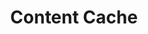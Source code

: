 ---
title: Content Cache
description: Documentation explaining how to use NGINX and NGINX Plus to cache static and dynamic content.
weight: 400
menu:
  docs:
    parent: NGINX Plus
---
